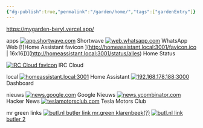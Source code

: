 ```yaml
---
{"dg-publish":true,"permalink":"/garden/home/","tags":["gardenEntry"]}
---
```


https://mygarden-beryl.vercel.app/

apps
[![app.shortwave.com](https://www.google.com/s2/favicons?domain=app.shortwave.com)](https://app.shortwave.com/) Shortwave
[![web.whatsapp.com](https://www.google.com/s2/favicons?domain=web.whatsapp.com)](https://web.whatsapp.com/) WhatsApp Web
[![Home Assistant favicon ](http://homeassistant.local:3001/favicon.ico | 16x16])](http://homeassistant.local:3001/status/alles) Home Status

[![IRC Cloud favicon](https://www.google.com/s2/favicons?domain=irccloud.com)](https://www.irccloud.com/) IRC Cloud


local
[![homeassistant.local:3001](https://www.google.com/s2/favicons?domain=homeassistant.local:3001)](http://homeassistant.local:3001/status/alles) Home Assistant
[![192.168.178.188:3000](https://www.google.com/s2/favicons?domain=192.168.178.188:3000)](http://192.168.178.188:3000/board) Dashboard

nieuws
[![news.google.com](https://www.google.com/s2/favicons?domain=news.google.com)](https://news.google.com/foryou?hl=nl&gl=NL&ceid=NL:nl) Google Nieuws
[![news.ycombinator.com](https://www.google.com/s2/favicons?domain=news.ycombinator.com)](https://news.ycombinator.com/) Hacker News
[![teslamotorsclub.com](https://www.google.com/s2/favicons?domain=teslamotorsclub.com)](https://teslamotorsclub.com/tmc/) Tesla Motors Club

mr green links
[![butl.nl](https://www.google.com/s2/favicons?domain=butl.nl) butler link mr.green klarenbeek(?)](https://butl.nl/d5zZ9) 
[![butl.nl](https://www.google.com/s2/favicons?domain=butl.nl) link butler 2](https://butl.nl/L1KRN) 




